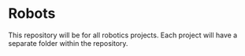 # Robots

This repository will be for all robotics projects. Each project will have a separate folder within the repository.
